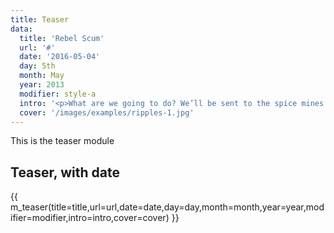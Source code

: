 ```yaml
---
title: Teaser
data:
  title: 'Rebel Scum'
  url: '#'
  date: '2016-05-04'
  day: 5th
  month: May
  year: 2013
  modifier: style-a
  intro: '<p>What are we going to do? We’ll be sent to the spice mines of Kessel and smashed into who knows what?</p>'
  cover: '/images/examples/ripples-1.jpg'
---
```

This is the teaser module

## Teaser, with date

{{ m_teaser(title=title,url=url,date=date,day=day,month=month,year=year,modifier=modifier,intro=intro,cover=cover) }}

